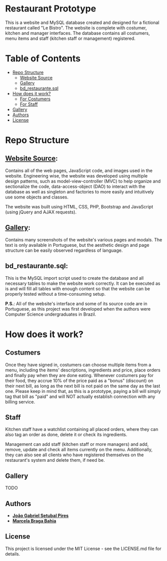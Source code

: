 # Restaurant Prototype

This is a website and MySQL database created and designed for a fictional restaurant called "Le Bistro". The website is complete with costumer, kitchen and manager interfaces. The database contains all costumers, menu items and staff (kitchen staff or management) registered.

# Table of Contents

* [Repo Structure](https://github.com/jgspires/restaurant-prototype/edit/main/README.md#repo-structure)
  * [Website Source](https://github.com/jgspires/restaurant-prototype/edit/main/README.md#website-source)
  * [Gallery](https://github.com/jgspires/restaurant-prototype/edit/main/README.md#gallery)
  * [bd_restaurante.sql](https://github.com/jgspires/restaurant-prototype/edit/main/README.md#bd_restaurantesql)
* [How does it work?](https://github.com/jgspires/restaurant-prototype/edit/main/README.md#how-does-it-work)
  * [For Costumers](https://github.com/jgspires/restaurant-prototype/edit/main/README.md#costumers)
  * [For Staff](https://github.com/jgspires/restaurant-prototype/edit/main/README.md#staff)
* [Gallery](https://github.com/jgspires/restaurant-prototype/edit/main/README.md#gallery)
* [Authors](https://github.com/jgspires/restaurant-prototype/edit/main/README.md#authors)
* [License](https://github.com/jgspires/restaurant-prototype/edit/main/README.md#license)

# Repo Structure

## [**Website Source**](https://github.com/jgspires/restaurant-prototype/tree/main/Website%20Source):

Contains all of the web pages, JavaScript code, and images used in the website. Engineering wise, the website was developed using multiple design patterns, such as model-view-controller (MVC) to help organize and sectionalize the code, data-access-object (DAO) to interact with the database as well as singleton and factories to more easily and intuitively use some objects and classes.

The website was built using HTML, CSS, PHP, Bootstrap and JavaScript (using jQuery and AJAX requests).

## [**Gallery**](https://github.com/jgspires/restaurant-prototype/tree/main/Gallery):

Contains many screenshots of the website's various pages and modals.
The text is only available in Portuguese, but the aesthetic design and page structure can be easily observed regardless of language.

## **bd_restaurante.sql**:

This is the MySQL import script used to create the database and all necessary tables to make the website work correctly. It can be executed as is and will fill all tables with enough content so that the website can be properly tested without a time-consuming setup.

**P.S.**: All of the website's interface and some of its source code are in Portuguese, as this project was first developed when the authors were Computer Science undergraduates in Brazil.

# How does it work?

## Costumers

Once they have signed in, costumers can choose multiple items from a menu, including the items' descriptions, ingredients and price, place orders and finally pay when they are done eating.
Whenever costumers pay for their food, they accrue 10% of the price paid as a "bonus" (discount) on their next bill, as long as the next bill is not paid on the same day as the last one. Please keep in mind that, as this is a prototype, paying a bill will simply tag that bill as "paid" and will NOT actually establish connection with any billing service.

## Staff

Kitchen staff have a watchlist containing all placed orders, where they can also tag an order as done, delete it or check its ingredients.

Management can add staff (kitchen staff or more managers) and add, remove, update and check all items currently on the menu. Additionally, they can also see all clients who have registered themselves on the restaurant's system and delete them, if need be.

## Gallery

TODO

## Authors

* [**João Gabriel Setubal Pires**](https://github.com/jgspires)
* [**Marcela Braga Bahia**](https://github.com/mrssolarisdev)

## License

This project is licensed under the MIT License - see the LICENSE.md file for details.
